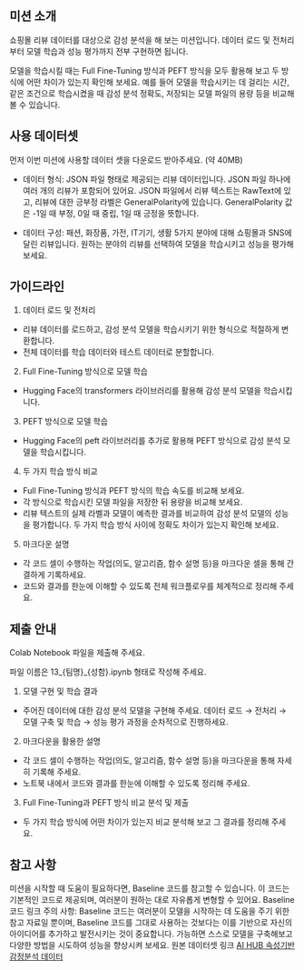 ## 미션 소개
쇼핑몰 리뷰 데이터를 대상으로 감성 분석을 해 보는 미션입니다. 데이터 로드 및 전처리부터 모델 학습과 성능 평가까지 전부 구현하면 됩니다.

모델을 학습시킬 때는 Full Fine-Tuning 방식과 PEFT 방식을 모두 활용해 보고 두 방식에 어떤 차이가 있는지 확인해 보세요. 예를 들어 모델을 학습시키는 데 걸리는 시간, 같은 조건으로 학습시켰을 때 감성 분석 정확도, 저장되는 모델 파일의 용량 등을 비교해 볼 수 있습니다.

## 사용 데이터셋
먼저 이번 미션에 사용할 데이터 셋을 다운로드 받아주세요. (약 40MB)

- 데이터 형식: JSON 파일 형태로 제공되는 리뷰 데이터입니다. JSON 파일 하나에 여러 개의 리뷰가 포함되어 있어요. JSON 파일에서 리뷰 텍스트는 RawText에 있고, 리뷰에 대한 긍부정 라벨은 GeneralPolarity에 있습니다. GeneralPolarity 값은 -1일 때 부정, 0일 때 중립, 1일 때 긍정을 뜻합니다.

- 데이터 구성: 패션, 화장품, 가전, IT기기, 생활 5가지 분야에 대해 쇼핑몰과 SNS에 달린 리뷰입니다. 원하는 분야의 리뷰를 선택하여 모델을 학습시키고 성능을 평가해 보세요.

## 가이드라인
1. 데이터 로드 및 전처리
- 리뷰 데이터를 로드하고, 감성 분석 모델을 학습시키기 위한 형식으로 적절하게 변환합니다.
- 전체 데이터를 학습 데이터와 테스트 데이터로 분할합니다.

2. Full Fine-Tuning 방식으로 모델 학습
- Hugging Face의 transformers 라이브러리를 활용해 감성 분석 모델을 학습시킵니다.

3. PEFT 방식으로 모델 학습
- Hugging Face의 peft 라이브러리를 추가로 활용해 PEFT 방식으로 감성 분석 모델을 학습시킵니다.
4. 두 가지 학습 방식 비교
- Full Fine-Tuning 방식과 PEFT 방식의 학습 속도를 비교해 보세요.
- 각 방식으로 학습시킨 모델 파일을 저장한 뒤 용량을 비교해 보세요.
- 리뷰 텍스트의 실제 라벨과 모델이 예측한 결과를 비교하여 감성 분석 모델의 성능을 평가합니다. 두 가지 학습 방식 사이에 정확도 차이가 있는지 확인해 보세요.
5. 마크다운 설명
- 각 코드 셀이 수행하는 작업(의도, 알고리즘, 함수 설명 등)을 마크다운 셀을 통해 간결하게 기록하세요.
- 코드와 결과를 한눈에 이해할 수 있도록 전체 워크플로우를 체계적으로 정리해 주세요.

## 제출 안내
Colab Notebook 파일을 제출해 주세요.

파일 이름은 13_{팀명}_{성함}.ipynb 형태로 작성해 주세요.

1. 모델 구현 및 학습 결과
- 주어진 데이터에 대한 감성 분석 모델을 구현해 주세요. 데이터 로드 → 전처리 → 모델 구축 및 학습 → 성능 평가 과정을 순차적으로 진행하세요.

2. 마크다운을 활용한 설명
- 각 코드 셀이 수행하는 작업(의도, 알고리즘, 함수 설명 등)을 마크다운을 통해 자세히 기록해 주세요.
- 노트북 내에서 코드와 결과를 한눈에 이해할 수 있도록 정리해 주세요.

3. Full Fine-Tuning과 PEFT 방식 비교 분석 및 제출
- 두 가지 학습 방식에 어떤 차이가 있는지 비교 분석해 보고 그 결과를 정리해 주세요.

## 참고 사항
미션을 시작할 때 도움이 필요하다면, Baseline 코드를 참고할 수 있습니다. 이 코드는 기본적인 코드로 제공되며, 여러분이 원하는 대로 자유롭게 변형할 수 있어요.
Baseline 코드 링크
주의 사항: Baseline 코드는 여러분이 모델을 시작하는 데 도움을 주기 위한 참고 자료일 뿐이며, Baseline 코드를 그대로 사용하는 것보다는 이를 기반으로 자신의 아이디어를 추가하고 발전시키는 것이 중요합니다. 가능하면 스스로 모델을 구축해보고 다양한 방법을 시도하여 성능을 향상시켜 보세요.
원본 데이터셋 링크
[AI HUB 속성기반 감정분석 데이터](https://www.aihub.or.kr/aihubdata/data/view.do?currMenu=115&topMenu=100&aihubDataSe=data&dataSetSn=71603)